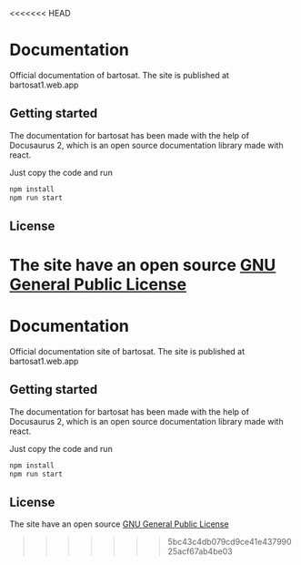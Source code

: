 <<<<<<< HEAD
# Documentation
Official documentation of bartosat.
The site is published at bartosat1.web.app
## Getting started
The documentation for bartosat has been made with the help of Docusaurus 2, which is an open source documentation library made with react.

Just copy the code and run
```bash
npm install
npm run start
```
## License
The site have an open source [GNU General Public License](https://www.gnu.org/licenses/gpl-3.0-standalone.html)
=======
# Documentation
Official documentation site of bartosat.
The site is published at bartosat1.web.app
## Getting started
The documentation for bartosat has been made with the help of Docusaurus 2, which is an open source documentation library made with react.

Just copy the code and run
```bash
npm install
npm run start
```
## License
The site have an open source [GNU General Public License](https://www.gnu.org/licenses/gpl-3.0-standalone.html)
>>>>>>> 5bc43c4db079cd9ce41e43799025acf67ab4be03
